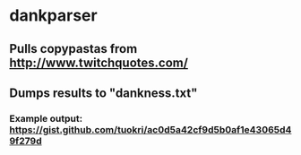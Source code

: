 # dankparser

## Pulls copypastas from http://www.twitchquotes.com/
## Dumps results to "dankness.txt"

### Example output: https://gist.github.com/tuokri/ac0d5a42cf9d5b0af1e43065d49f279d

